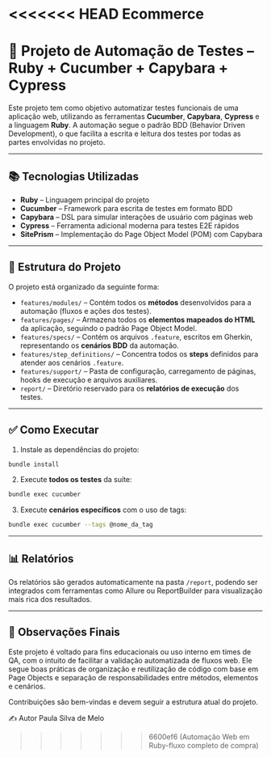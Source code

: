 <<<<<<< HEAD
Ecommerce 
=======
# 🧪 Projeto de Automação de Testes – Ruby + Cucumber + Capybara + Cypress

Este projeto tem como objetivo automatizar testes funcionais de uma aplicação web, utilizando as ferramentas **Cucumber**, **Capybara**, **Cypress** e a linguagem **Ruby**. A automação segue o padrão BDD (Behavior Driven Development), o que facilita a escrita e leitura dos testes por todas as partes envolvidas no projeto.

---

## 📚 Tecnologias Utilizadas

* **Ruby** – Linguagem principal do projeto
* **Cucumber** – Framework para escrita de testes em formato BDD
* **Capybara** – DSL para simular interações de usuário com páginas web
* **Cypress** – Ferramenta adicional moderna para testes E2E rápidos
* **SitePrism** – Implementação do Page Object Model (POM) com Capybara

---

## 📁 Estrutura do Projeto

O projeto está organizado da seguinte forma:

* `features/modules/` – Contém todos os **métodos** desenvolvidos para a automação (fluxos e ações dos testes).
* `features/pages/` – Armazena todos os **elementos mapeados do HTML** da aplicação, seguindo o padrão Page Object Model.
* `features/specs/` – Contém os arquivos `.feature`, escritos em Gherkin, representando os **cenários BDD** da automação.
* `features/step_definitions/` – Concentra todos os **steps** definidos para atender aos cenários `.feature`.
* `features/support/` – Pasta de configuração, carregamento de páginas, hooks de execução e arquivos auxiliares.
* `report/` – Diretório reservado para os **relatórios de execução** dos testes.

---

## ✅ Como Executar

1. Instale as dependências do projeto:

```bash
bundle install
```

2. Execute **todos os testes** da suíte:

```bash
bundle exec cucumber
```

3. Execute **cenários específicos** com o uso de tags:

```bash
bundle exec cucumber --tags @nome_da_tag
```

---

## 📊 Relatórios

Os relatórios são gerados automaticamente na pasta `/report`, podendo ser integrados com ferramentas como Allure ou ReportBuilder para visualização mais rica dos resultados.

---

## 🧾 Observações Finais

Este projeto é voltado para fins educacionais ou uso interno em times de QA, com o intuito de facilitar a validação automatizada de fluxos web. Ele segue boas práticas de organização e reutilização de código com base em Page Objects e separação de responsabilidades entre métodos, elementos e cenários.

Contribuições são bem-vindas e devem seguir a estrutura atual do projeto.


✍️ Autor
Paula Silva de Melo
>>>>>>> 6600ef6 (Automação Web em Ruby-fluxo completo de compra)
